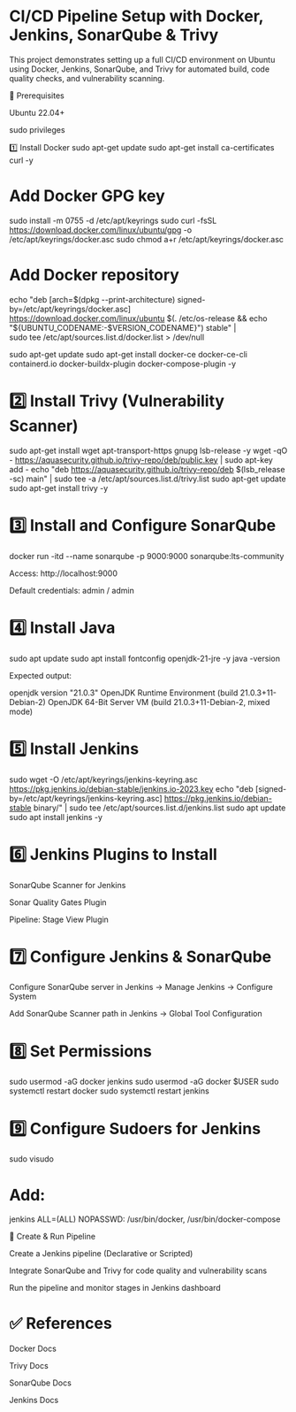 # CI/CD Pipeline Setup with Docker, Jenkins, SonarQube & Trivy

This project demonstrates setting up a full CI/CD environment on Ubuntu using Docker, Jenkins, SonarQube, and Trivy for automated build, code quality checks, and vulnerability scanning.

🚀 Prerequisites

Ubuntu 22.04+

sudo privileges

1️⃣ Install Docker
sudo apt-get update
sudo apt-get install ca-certificates curl -y

# Add Docker GPG key
sudo install -m 0755 -d /etc/apt/keyrings
sudo curl -fsSL https://download.docker.com/linux/ubuntu/gpg -o /etc/apt/keyrings/docker.asc
sudo chmod a+r /etc/apt/keyrings/docker.asc

# Add Docker repository
echo "deb [arch=$(dpkg --print-architecture) signed-by=/etc/apt/keyrings/docker.asc] \
https://download.docker.com/linux/ubuntu $(. /etc/os-release && echo "${UBUNTU_CODENAME:-$VERSION_CODENAME}") stable" | \
sudo tee /etc/apt/sources.list.d/docker.list > /dev/null

sudo apt-get update
sudo apt-get install docker-ce docker-ce-cli containerd.io docker-buildx-plugin docker-compose-plugin -y

# 2️⃣ Install Trivy (Vulnerability Scanner)
sudo apt-get install wget apt-transport-https gnupg lsb-release -y
wget -qO - https://aquasecurity.github.io/trivy-repo/deb/public.key | sudo apt-key add -
echo "deb https://aquasecurity.github.io/trivy-repo/deb $(lsb_release -sc) main" | sudo tee -a /etc/apt/sources.list.d/trivy.list
sudo apt-get update
sudo apt-get install trivy -y

# 3️⃣ Install and Configure SonarQube
docker run -itd --name sonarqube -p 9000:9000 sonarqube:lts-community


Access: http://localhost:9000

Default credentials: admin / admin

# 4️⃣ Install Java
sudo apt update
sudo apt install fontconfig openjdk-21-jre -y
java -version


Expected output:

openjdk version "21.0.3"
OpenJDK Runtime Environment (build 21.0.3+11-Debian-2)
OpenJDK 64-Bit Server VM (build 21.0.3+11-Debian-2, mixed mode)

# 5️⃣ Install Jenkins
sudo wget -O /etc/apt/keyrings/jenkins-keyring.asc https://pkg.jenkins.io/debian-stable/jenkins.io-2023.key
echo "deb [signed-by=/etc/apt/keyrings/jenkins-keyring.asc] https://pkg.jenkins.io/debian-stable binary/" | sudo tee /etc/apt/sources.list.d/jenkins.list
sudo apt update
sudo apt install jenkins -y

# 6️⃣ Jenkins Plugins to Install

SonarQube Scanner for Jenkins

Sonar Quality Gates Plugin

Pipeline: Stage View Plugin

# 7️⃣ Configure Jenkins & SonarQube

Configure SonarQube server in Jenkins → Manage Jenkins → Configure System

Add SonarQube Scanner path in Jenkins → Global Tool Configuration

# 8️⃣ Set Permissions
sudo usermod -aG docker jenkins
sudo usermod -aG docker $USER
sudo systemctl restart docker
sudo systemctl restart jenkins

# 9️⃣ Configure Sudoers for Jenkins
sudo visudo
# Add:
jenkins ALL=(ALL) NOPASSWD: /usr/bin/docker, /usr/bin/docker-compose

🔧 Create & Run Pipeline

Create a Jenkins pipeline (Declarative or Scripted)

Integrate SonarQube and Trivy for code quality and vulnerability scans

Run the pipeline and monitor stages in Jenkins dashboard

# ✅ References

Docker Docs

Trivy Docs

SonarQube Docs

Jenkins Docs
